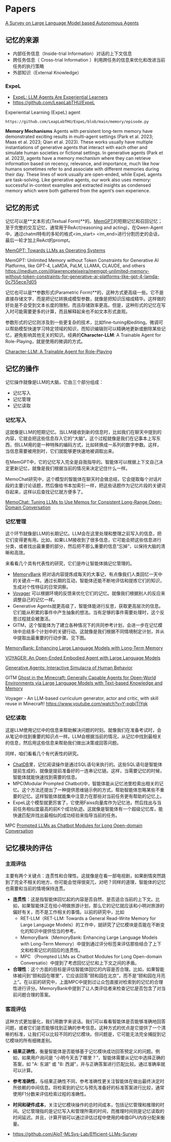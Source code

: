 # Papers

[A Survey on Large Language Model based Autonomous Agents](https://arxiv.org/pdf/2308.11432)

## 记忆的来源

- 内部任务信息（Inside-trial Information）对话的上下文信息
- 跨任务信息（ Cross-trial Information ）利用跨任务的信息来优化和改进当前任务的执行策略
- 外部知识（External Knowledge）

### ExpeL

- [ExpeL: LLM Agents Are Experiential Learners](https://arxiv.org/pdf/2308.10144)
- <https://github.com/LeapLabTHU/ExpeL>

Experiential Learning (ExpeL) agent

`https://github.com/LeapLabTHU/ExpeL/blob/main/memory/episode.py`

**Memory Mechanisms** Agents with persistent long-term memory have demonstrated exciting results in multi-agent settings (Park et al. 2023; Maas et al. 2023; Qian et al. 2023). These works usually have multiple instantiations of generative agents that interact with each other and simulate human societies or fictional settings. In generative agents (Park et al. 2023), agents have a memory mechanism where they can retrieve information based on recency, relevance, and importance, much like how humans sometimes refer to and associate with different memories during their day. These lines of work usually are open-ended, while ExpeL agents are task-solving. Like generative agents, our work also uses memory: successful in-context examples and extracted insights as condensed memory which were both gathered from the agent’s own experience.

## 记忆的形式

记忆可以是**文本形式(Textual Form)**的。[MemGPT](https://memgpt.ai/)的短期记忆和召回记忆；至于完整的交互记忆，通常用于ReAct(reasoning and acting)，在Qwen-Agent中，通过chatml特有的多轮的格式<im_start> <im_end>进行分割历史的会话，最后一轮才加上ReAct的prompt。

[MemGPT: Towards LLMs as Operating Systems](https://arxiv.org/pdf/2310.08560)

MemGPT: Unlimited Memory without Token Constraints for Generative AI Platforms, like GPT-4, LaMDA, PaLM, LLAMA, CLAUDE, and others <https://medium.com/@lawrenceteixeira/memgpt-unlimited-memory-without-token-constraints-for-generative-ai-platforms-like-gpt-4-lamda-0c755ece7d05>

记忆也可以是**参数形式(Parametric Form)**的，这种方式更高级一些。它不是直接存储文字，而是把记忆转换成模型参数，就像是把知识压缩成精华。这样做的好处是不会受到文本长度的限制，而且存储效率更高。但是，这种形式的记忆在写入时可能需要更多的计算，而且解释起来也不如文本形式直观。

参数形式的记忆则涉及到一些更复杂的技术，比如fine-tuning和editing。微调可以帮助模型快速学习特定领域的知识，而知识编辑则可以精确地更新或删除某些记忆，避免影响其他无关的知识。经典的**Character-LLM**: A Trainable Agent for Role-Playing，就是使用的微调的方式。

[Character-LLM: A Trainable Agent for Role-Playing](https://arxiv.org/pdf/2310.10158)

## 记忆的操作

记忆操作就像是LLM的大脑，它由三个部分组成：

- 记忆写入
- 记忆管理
- 记忆读取

### 记忆写入

这就像是LLM的短期记忆。当LLM接收到新的信息时，比如我们在聊天中提到的内容，它就会把这些信息存入它的“大脑”。这个过程就像是我们在记事本上写东西，但LLM用的是一种特殊的编码方式，比如转换成一系列的数字参数。这样，当信息需要被用到时，它们就能够更快速地被调取出来。

在MemGPT中，它的记忆写入完全是自我指导的。智能体可以根据上下文自己决定更新记忆，就像是我们根据当前的情况来决定记住什么一样。

MemoChat研究中，这个模型的智能体在聊天时会做总结，它会提取每个对话片段的主要讨论话题，然后像给书本加索引一样，把这些话题作为记忆片段的关键词存起来，这样以后查找记忆就方便多了。

[MemoChat: Tuning LLMs to Use Memos for Consistent Long-Range Open-Domain Conversation](https://arxiv.org/pdf/2308.08239)

### 记忆管理

这个环节就像是LLM的长期记忆。LLM会在这里处理和整理之前写入的信息，把它们变得更有用。比如，如果LLM接收到了很多信息，它可能会把这些信息进行分类，或者找出最重要的部分，然后把不那么重要的信息“忘掉”，以保持大脑的清晰和高效。

来看看几个具有代表性的研究，它们是咋让智能体搞记忆管理的。

- [MemoryBank](https://github.com/zhongwanjun/MemoryBank-SiliconFriend/blob/main/README_cn.md) 把对话内容提炼成每天的大事记，有点像我们人类回忆一天中的关键点一样。通过长期的互动，智能体还能不断地评估和提炼它们的知识，生成对个性特征的日常洞察。
- [Voyager](https://github.com/MineDojo/Voyager) 可以根据环境的反馈来优化它们的记忆。就像我们根据别人的反应来调整自己的记忆一样。
- Generative Agents就更高级了，智能体能进行反思，获取更高层次的信息。它们能从积累的事件中产生抽象的想法。当有足够的事件需要处理时，这个反思过程就会被激活。
- GITM，这个智能体为了建立各种情况下的共同参考计划，会进一步在记忆模块中总结多个计划中的关键行动。这就像是我们根据不同情境制定计划，并从中提取出最重要的行动步骤。见下图。

[MemoryBank: Enhancing Large Language Models with Long-Term Memory](https://arxiv.org/pdf/2305.10250)

[VOYAGER: An Open-Ended Embodied Agent with Large Language Models](https://arxiv.org/pdf/2305.16291)

[Generative Agents: Interactive Simulacra of Human Behavior](https://arxiv.org/pdf/2304.03442)

GITM [Ghost in the Minecraft: Generally Capable Agents for Open-World Environments via Large Language Models with Text-based Knowledge and Memory](https://arxiv.org/pdf/2305.17144)

Voyager - An LLM-based curriculum generator, actor and critic, with skill reuse in Minecraft! <https://www.youtube.com/watch?v=Y-pgbjTlYgk>

### 记忆读取

这是LLM使用记忆中的信息来帮助解决问题的时刻。就像我们在准备考试时，会从笔记中找到重要的知识点一样。LLM会根据当前的情况，从记忆中找到最相关的信息，然后用这些信息来帮助我们做出决策或回答问题。

同样，咱们看看几个有代表性的研究。

- [ChatDB](https://www.chatdb.ai/)里，记忆阅读操作是通过SQL语句来执行的。这些SQL语句是智能体提前生成的，就像是提前准备好的一连串记忆链。这样，当需要记忆的时候，智能体就能快速找到需要的信息。
- MPC(Modular Prompted Chatbot)中，智能体能从记忆池里检索出相关的记忆。这个方法还提出了一种提供思维链示例的方式，帮助智能体忽略某些不重要的记忆。这样智能体就能集中注意力在那些对当前任务更有帮助的记忆上。
- ExpeL这个模型就更厉害了，它使用Faiss向量库作为记忆池，然后找出与当前任务相似度最高的前K个成功轨迹。这就像是智能体有一个超级记忆库，能快速匹配并找出最相似的成功经验来指导当前的任务。

MPC [Prompted LLMs as Chatbot Modules for Long Open-domain Conversation](https://arxiv.org/pdf/2305.04533)

## 记忆模块的评估

### 主观评估

主要有两个关键点：连贯性和合理性。这就像是在看一部电视剧，如果剧情突然跳到了完全不相关的地方，你可能会觉得很突兀，对吧？同样的道理，智能体的记忆也需要和当前的情境保持连贯。

- **连贯性**：这是指智能体回忆起的内容是否自然、是否适合当前的上下文。比如，如果智能体正在给小明做旅游计划，那么它的记忆就应该和小明对旅游的偏好有关，而不是工作相关的事情。以前的研究中，比如
  - RET-LLM（RET-LLM: Towards a General Read-Write Memory for Large Language Models）的工作中，就研究了记忆模块是否能在不断变化的知识中提供恰当的参考。
  - MemoryBank（MemoryBank: Enhancing Large Language Models with Long-Term Memory）中提到通过评分标签来评估那些结合了上下文和检索记忆的回应的连贯性。
  - MPC （Prompted LLMs as Chatbot Modules for Long Open-domain Conversatio）中提到了考虑回忆记忆和上下文之间的矛盾。
- **合理性**：这个方面的目标是评估智能体回忆的内容是否合理。比如，如果智能体被问到“颐和园在哪里”，它应该回答“颐和园在北京”，而不是“颐和园在月亮上”。在以前的研究中，上面MPC中提到过让众包直接对检索到的记忆的合理性进行评分。MemoryBank中提到了让人类评估者来检查记忆是否包含了对当前问题合理的答案。

### 客观评估

这种方式更加量化，我们用数字来说话。我们可以看看智能体是否能够准确地回答问题，或者它们是否能够找到正确的参考信息。这种方式的优点是它提供了一个清晰的标准，让我们可以比较不同的记忆模块。但问题是，它可能无法完全捕捉到记忆模块的所有细微差别。

- **结果正确性**，衡量智能体是否能够基于记忆模块成功回答预定义的问题。例如，如果用户询问是 “小明今天去了哪里？”，智能体需要从记忆中选择正确的答案，如 "A: 东湖" 或 "B: 西湖"，并与正确答案进行匹配比较。通过准确率就可以计算。
- **参考准确性**，与结果正确性不同，参考准确性更关注智能体在做出最终决定时所依赖的中间信息。将检索到的记忆与预先准备好的标准答案进行比较，通常使用F1分数来评估检索过程的准确性。
- **时间和硬件成本**，关注记忆模块操作的总时间成本，包括记忆管理和推理的时间。记忆管理指的是记忆写入和管理所需的时间，而推理时间则是记忆读取的时间延迟。并且，计算开销可以通过评估过程中使用的峰值GPU内存分配来衡量。

- <https://github.com/AIoT-MLSys-Lab/Efficient-LLMs-Survey>
